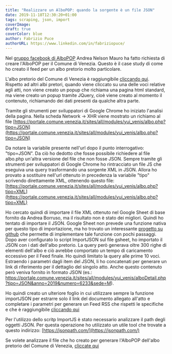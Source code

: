 ```yaml
---
title: "Realizzare un AlboPOP: quando la sorgente è un file JSON"
date: 2019-11-18T12:30:20+01:00
tags: scraping, json, import
coverImage: 
draft: true
coverColor: blue
author: Fabrizio Puce
authorURL: https://www.linkedin.com/in/fabriziopuce/
---
```


Nel [gruppo facebook di AlboPOP](https://www.facebook.com/groups/albopop/permalink/2744432478928991/) Andrea Nelson Mauro ha fatto richiesta di creare l'AlboPOP per il Comune di Venezia.
Questo è il case study di come ho creato il feed per un albo pretorio molto particolare.

L'albo pretorio del Comune di Venezia è raggiungibile [cliccando qui](https://portale.comune.venezia.it/albopretorio).
Rispetto ad altri albi pretori, quando viene cliccato su una delle voci relative agli atti, non viene creato un popup che richiama una pagina html standard, ma viene creato un popup tramite JQuery, cioè viene creato al momento il contenuto, richiamando dei dati presenti da qualche altra parte.

Tramite gli strumenti per sviluppatori di Google Chrome ho iniziato l'analisi della pagina. Nella scheda Network -> XHR viene mostrato un richiamo al file
[https://portale.comune.venezia.it/sites/all/modules/yui_venis/albo.php?tipo=JSON](https://portale.comune.venezia.it/sites/all/modules/yui_venis/albo.php?tipo=JSON)

Da notare la variabile presente nell'url dopo il punto interrogativo: "tipo=JSON". Da ciò ho dedotto che fosse possibile richiedere al file albo.php un'altra versione del file che non fosse JSON. Sempre tramite gli strumenti per sviluppatori di Google Chrome ho rintracciato un file JS che eseguiva una query trasformando una sorgente XML in JSON. Allora ho provato a sostituire nell'url ottenuto in precedenza la variabile "tipo" scrivendo direttamente XML, ottenendo questo file:
[https://portale.comune.venezia.it/sites/all/modules/yui_venis/albo.php?tipo=XML](https://portale.comune.venezia.it/sites/all/modules/yui_venis/albo.php?tipo=XML)

Ho cercato quindi di importare il file XML ottenuto nel Google Sheet di base fornito da Andrea Borruso, ma il risultato non è stato dei migliori.
Quindi ho tentato di importare il JSON. Google Sheet non prevede una funzione nativa per questo tipo di importazione, ma ho trovato un interessante [progetto su github](https://github.com/bradjasper/ImportJSON) che permette di implementare tale funzione con pochi passaggi.
Dopo aver configurato lo script ImportJSON sul file gsheet, ho importato il JSON con i dati dell'albo pretorio. La query però generava oltre 300 righe di elementi dell'albo e ciò avrebbe comportato un tempo di caricamento eccessivo per il Feed finale. Ho quindi limitato la query alle prime 10 voci.
Estraendo i parametri dagli item del JSON, li ho concatenati per generare un link di riferimento per il dettaglio del singolo atto. Anche questo contenuto però veniva fornito in formato JSON (es.: https://portale.comune.venezia.it/sites/all/modules/yui_venis/alboDetail.php?tipo=JSON&anno=2019&numero=6233&sede=M).

Ho quindi creato un ulteriore foglio in cui utilizzare sempre la funzione importJSON per estrarre solo il link del documento allegato all'atto e completare i parametri per generare un Feed RSS che rispetti le specifiche e che è raggiungibile [cliccando qui](http://feeds.feedburner.com/AlbopopVenezia)

Per l'utilizzo dello scritp ImportJS è stato necessario analizzare il path degli oggetti JSON. Per questa operazione ho utilizzato un utile tool che trovate a questo indirizzo:
[https://jsonpath.com/](https://jsonpath.com/)

Se volete analizzare il file che ho creato per generare l'AlboPOP dell'albo pretorio del Comune di Venezia, [cliccate qui](https://docs.google.com/spreadsheets/d/1mTYyfrXIhM5GYp5r5Q07hY619zFsz9ThlU_K4gzE1hs/edit?usp=sharing)

